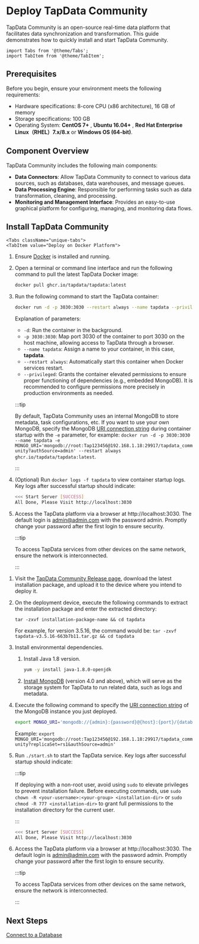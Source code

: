 # Deploy TapData Community

TapData Community is an open-source real-time data platform that facilitates data synchronization and transformation. This guide demonstrates how to quickly install and start TapData Community.

```mdx-code-block
import Tabs from '@theme/Tabs';
import TabItem from '@theme/TabItem';
```

## Prerequisites

Before you begin, ensure your environment meets the following requirements:

- Hardware specifications: 8-core CPU (x86 architecture), 16 GB of memory
- Storage specifications: 100 GB
- Operating System: **CentOS 7+** , **Ubuntu 16.04+** , **Red Hat Enterprise Linux（RHEL）7.x/8.x** or **Windows OS (64-bit)**.

## Component Overview

TapData Community includes the following main components:

- **Data Connectors**: Allow TapData Community to connect to various data sources, such as databases, data warehouses, and message queues.
- **Data Processing Engine**: Responsible for performing tasks such as data transformation, cleaning, and processing.
- **Monitoring and Management Interface**: Provides an easy-to-use graphical platform for configuring, managing, and monitoring data flows.

## Install TapData Community

```mdx-code-block
<Tabs className="unique-tabs">
<TabItem value="Deploy on Docker Platform">
```
1. Ensure [Docker](https://docs.docker.com/get-docker/) is installed and running.

2. Open a terminal or command line interface and run the following command to pull the latest TapData Docker image:

   ```bash
   docker pull ghcr.io/tapdata/tapdata:latest
   ```

3. Run the following command to start the TapData container:

   ```bash
   docker run -d -p 3030:3030 --restart always --name tapdata --privileged ghcr.io/tapdata/tapdata:latest
   ```

   Explanation of parameters:

   - `-d`: Run the container in the background.
   - `-p 3030:3030`: Map port 3030 of the container to port 3030 on the host machine, allowing access to TapData through a browser.
   - `--name tapdata`: Assign a name to your container, in this case, **tapdata**.
   - `--restart always`: Automatically start this container when Docker services restart.
   - `--privileged`: Grants the container elevated permissions to ensure proper functioning of dependencies (e.g., embedded MongoDB). It is recommended to configure permissions more precisely in production environments as needed.

   :::tip

   By default, TapData Community uses an internal MongoDB to store metadata, task configurations, etc. If you want to use your own MongoDB, specify the MongoDB [URI connection string](https://www.mongodb.com/docs/v5.0/reference/connection-string/#standard-connection-string-format) during container startup with the `-e` parameter, for example: `docker run -d -p 3030:3030 --name tapdata -e MONGO_URI='mongodb://root:Tap123456@192.168.1.18:29917/tapdata_community?authSource=admin' --restart always ghcr.io/tapdata/tapdata:latest`.

   :::

4. (Optional) Run `docker logs -f tapdata` to view container startup logs. Key logs after successful startup should indicate:

   ```bash
   <<< Start Server [SUCCESS]
   All Done, Please Visit http://localhost:3030
   ```

5. Access the TapData platform via a browser at http://localhost:3030. The default login is admin@admin.com with the password admin. Promptly change your password after the first login to ensure security.

   :::tip

   To access TapData services from other devices on the same network, ensure the network is interconnected.

   :::

</TabItem>

<TabItem value="Deploy on Linux Platform">

1. Visit the [TapData Community Release page](https://github.com/tapdata/tapdata/releases), download the latest installation package, and upload it to the device where you intend to deploy it.

2. On the deployment device, execute the following commands to extract the installation package and enter the extracted directory:

   ```shell
   tar -zxvf installation-package-name && cd tapdata
   ```

   For example, for version 3.5.16, the command would be: `tar -zxvf tapdata-v3.5.16-663b7b11.tar.gz && cd tapdata`

3. Install environmental dependencies.

   1. Install Java 1.8 version.

      ```bash
      yum -y install java-1.8.0-openjdk
      ```

   2. [Install MongoDB](../../platform-ops/production-deploy/install-replica-mongodb.md) (version 4.0 and above), which will serve as the storage system for TapData to run related data, such as logs and metadata.

3. Execute the following command to specify the [URI connection string](https://www.mongodb.com/docs/v5.0/reference/connection-string/#standard-connection-string-format) of the MongoDB instance you just deployed.

   ```bash
   export MONGO_URI='mongodb://{admin}:{password}@{host}:{port}/{database_name}?replicaSet={replica_name}&authSource=admin'
   ```

   Example: `export MONGO_URI='mongodb://root:Tap123456@192.168.1.18:29917/tapdata_community?replicaSet=rs1&authSource=admin'`

4. Run `./start.sh` to start the TapData service. Key logs after successful startup should indicate:

   :::tip

   If deploying with a non-root user, avoid using `sudo` to elevate privileges to prevent installation failure. Before executing commands, use `sudo chown -R <your-username>:<your-group> <installation-dir>` or `sudo chmod -R 777 <installation-dir>` to grant full permissions to the installation directory for the current user.

   :::

   ```bash
   <<< Start Server [SUCCESS]
   All Done, Please Visit http://localhost:3030
   ```

5. Access the TapData platform via a browser at http://localhost:3030. The default login is admin@admin.com with the password admin. Promptly change your password after the first login to ensure security.

   :::tip

   To access TapData services from other devices on the same network, ensure the network is interconnected.

   :::

</TabItem>
</Tabs>

## Next Steps

[Connect to a Database](../connect-data-source.md)